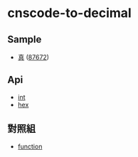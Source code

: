 
# cnscode-to-decimal

## Sample

* [真](http://jicheng.tw/hanzi/search?c=%E7%9C%9F&e=char) ([87672](https://www.cns11643.gov.tw/wordView.jsp?ID=87672))


## Api

* [int](https://docs.python.org/3/library/functions.html#int)
* [hex](https://docs.python.org/3/library/functions.html#hex)

## 對照組

* [function](https://github.com/samwhelp/note-about-cns11643/tree/gh-pages/main/demo/concept/cnscode-to-decimal/python/function/)
